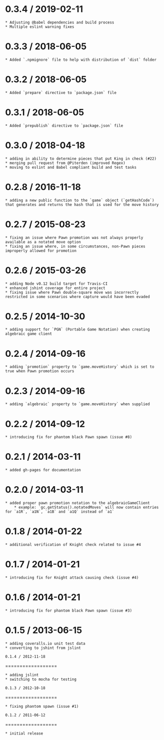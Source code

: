 0.3.4 / 2019-02-11
==================

	* Adjusting @babel dependencies and build process
	* Multiple eslint warning fixes

0.3.3 / 2018-06-05
==================

	* Added `.npmignore` file to help with distribution of `dist` folder

0.3.2 / 2018-06-05
==================

	* Added `prepare` directive to `package.json` file

0.3.1 / 2018-06-05
==================

	* Added `prepublish` directive to `package.json` file

0.3.0 / 2018-04-18
==================

	* adding in ability to determine pieces that put King in check (#22)
	* merging pull request from @Piterden (improved Regex)
	* moving to eslint and Babel compliant build and test tasks

0.2.8 / 2016-11-18
==================

	* adding a new public function to the `game` object (`getHashCode`) that generates and returns the hash that is used for the move history

0.2.7 / 2015-08-23
==================

	* fixing an issue where Pawn promotion was not always properly available as a notated move option
	* fixing an issue where, in some circumstances, non-Pawn pieces improperly allowed for promotion

0.2.6 / 2015-03-26
==================

	* adding Node v0.12 build target for Travis-CI
	* enhanced jshint coverage for entire project
	* fixing issue where Pawn double-square move was incorrectly restricted in some scenarios where capture would have been evaded

0.2.5 / 2014-10-30
==================

	* adding support for `PGN` (Portable Game Notation) when creating algebraic game client

0.2.4 / 2014-09-16
==================

	* adding `promotion` property to `game.moveHistory` which is set to true when Pawn promotion occurs

0.2.3 / 2014-09-16
==================

	* adding `algebraic` property to `game.moveHistory` when supplied

0.2.2 / 2014-09-12
==================

	* introducing fix for phantom black Pawn spawn (issue #8)

0.2.1 / 2014-03-11
==================

	* added gh-pages for documentation

0.2.0 / 2014-03-11
==================

	* added proper pawn promotion notation to the algebraicGameClient
		* example: `gc.getStatus().notatedMoves` will now contain entries for `a1R`, `a1N`, `a1B` and `a1Q` instead of `a1`

0.1.8 / 2014-01-22
==================

	* additional verification of Knight check related to issue #4

0.1.7 / 2014-01-21
==================

	* introducing fix for Knight attack causing check (issue #4)

0.1.6 / 2014-01-21
==================

	* introducing fix for phantom black Pawn spawn (issue #3)

0.1.5 / 2013-06-15
==================

	* adding coveralls.io unit test data
	* converting to jshint from jslint

	0.1.4 / 2012-11-18
==================

	* adding jslint
	* switching to mocha for testing

	0.1.3 / 2012-10-18
==================

	* fixing phantom spawn (issue #1)

	0.1.2 / 2011-06-12
==================

	* initial release
